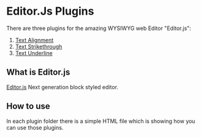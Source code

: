 # Editor.Js Plugins
There are three plugins for the amazing WYSIWYG web Editor "Editor.js":
1. [Text Alignment](https://github.com/malekmakan/editorjs-plugins/tree/master/alignment)
2. [Text Strikethrough](https://github.com/malekmakan/editorjs-plugins/tree/master/strikethrough)
3. [Text Underline](https://github.com/malekmakan/editorjs-plugins/tree/master/underline)

## What is Editor.js 
[Editor.js](https://editorjs.io/) Next generation block styled editor. 

## How to use
In each plugin folder there is a simple HTML file which is showing how you can use those plugins.
